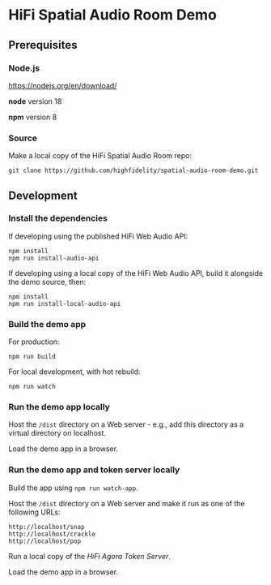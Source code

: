 
# HiFi Spatial Audio Room Demo


## Prerequisites

### Node.js

https://nodejs.org/en/download/

**node** version 18 

**npm** version 8

### Source

Make a local copy of the HiFi Spatial Audio Room repo:
```
git clone https://github.com/highfidelity/spatial-audio-room-demo.git
```


## Development

### Install the dependencies

If developing using the published HiFi Web Audio API:
```
npm install
npm run install-audio-api
```

If developing using a local copy of the HiFi Web Audio API, build it alongside the demo source, then:
```
npm install
npm run install-local-audio-api
```

### Build the demo app


For production:
```
npm run build
```

For local development, with hot rebuild:
```
npm run watch
```

### Run the demo app locally

Host the `/dist` directory on a Web server - e.g., add this directory as a virtual directory on localhost.

Load the demo app in a browser.

### Run the demo app and token server locally

Build the app using `npm run watch-app`.

Host the `/dist` directory on a Web server and make it run as one of the following URLs:
```
http://localhost/snap
http://localhost/crackle
http://localhost/pop
```

Run a local copy of the *HiFi Agora Token Server*.

Load the demo app in a browser.
